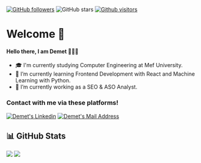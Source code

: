 [![GitHub followers](https://img.shields.io/github/followers/demetcaliskan?style=social)](https://github.com/demetcaliskan?tab=followers)
![GitHub stars](https://img.shields.io/github/stars/demetcaliskan?style=social)
[![Github visitors](https://visitor-badge.glitch.me/badge?page_id=demetcaliskan.visitor-badge)](https://GitHub.com/demetcaliskan/StrapDown.js/stargazers/)

# Welcome 🥳

<h4>
  Hello there, I am Demet 🧚🏻‍♀️
</h4>

- 🎓 I'm currently studying Computer Engineering at Mef University.
- 🚀 I’m currently learning Frontend Development with React and Machine Learning with Python.
- 🎃 I’m currently working as a SEO & ASO Analyst.

### Contact with me via these platforms!

<a href="https://www.linkedin.com/in/demet-%C3%A7al%C4%B1%C5%9Fkan-98a1001a4/" target="_blank" rel="nofollow"><img alt="Demet's Linkedin" src="https://img.shields.io/badge/LinkedIn-0077B5?style=for-the-badge&logo=linkedin&logoColor=white" /></a>
<a href="mailto:caliskand@mef.edu.tr" target="_blank" rel="nofollow"><img alt="Demet's Mail Address" src="https://img.shields.io/badge/Gmail-D14836?style=for-the-badge&logo=gmail&logoColor=white" /></a>


## 📊 GitHub Stats

<div>
  <img src="https://github-readme-stats.vercel.app/api?username=demetcaliskan&count_private=true&show_icons=true&theme=tokyonight">
  <img src="https://github-readme-stats.vercel.app/api/top-langs/?username=demetcaliskan&hide=html,ruby&layout=compact&show_icons=true&theme=tokyonight">
</div>
